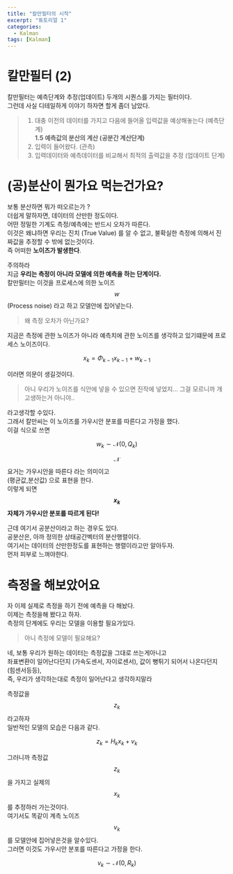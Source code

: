 ```yaml
---
title: "칼만필터의 시작"  
excerpt: "튜토리얼 1"  
categories:  
  - Kalman
tags: [Kalman]
---
```

# 칼만필터 (2)
칼만필터는 예측단계와 추정(업데이트) 두개의 시퀀스를 가지는 필터이다.  
그런데 사실 디테일하게 이야기 하자면 할게 좀더 남았다.  

>1. 대충 이전의 데이터를 가지고 다음에 들어올 입력값을 예상해놓는다 (예측단계)   
> **1.5 예측값의 분산의 계산 (공분간 계산단계)** 
>2. 입력이 들어왔다. (관측)
>3. 입력데이터와 예측데이터를 비교해서 최적의 출력값을 추정 (업데이트 단계)

# (공)분산이 뭔가요 먹는건가요?  
보통 분산하면 뭐가 떠오르는가 ?  
더쉽게 말하자면, 데이터의 산만한 정도이다.    
어떤 정밀한 기계도 측정/예측에는 반드시 오차가 따른다.    
이것은 왜냐하면 우리는 진치 (True Value) 를 알 수 없고, 불확실한 측정에 의해서 진짜값을 추정할 수 밖에 없는것이다.  
즉 어떠한 **노이즈가 발생한다**.  

주의하라  
지금 **우리는 측정이 아니라 모델에 의한 예측을 하는 단계이다.**  
칼만필터는 이것을 프로세스에 의한 노이즈 $$w$$ (Process noise) 라고 하고 모델안에 집어넣는다.  

> 왜 측정 오차가 아닌가요?

지금은 측정에 관한 노이즈가 아니라 예측치에 관한 노이즈를 생각하고 있기떄문에 프로세스 노이즈이다.  

$$x_k = \Phi_{k-1}x_{k-1} + w_{k-1}$$

이러면 의문이 생길것이다.  
  
> 아니 우리가 노이즈를 식안에 넣을 수 있으면 진작에 넣었지...
> 그걸 모르니까 개고생하는거 아니야..

라고생각할 수있다.  
그래서 칼만씨는 이 노이즈를 가우시안 분포를 따른다고 가정을 했다.  
이걸 식으로 쓰면  

$$w_k \sim \mathcal{N}(0,Q_k)$$

$$\mathcal{N}$$ 요거는 가우시안을 따른다 라는 의미이고  
(평균값,분산값) 으로 표현을 한다.  
이렇게 되면 **$$x_k$$ 자체가 가우시안 분포를 따르게 된다!**  

근데 여기서 공분산이라고 하는 경우도 있다.  
공분산은, 아까 정의한 상태공간벡터의 분산행렬이다.  
여기서는 데이터의 산만한정도를 표현하는 행렬이라고만 알아두자.   
먼저 피부로 느껴야한다. 

# 측정을 해보았어요

자 이제 실제로 측정을 하기 전에 예측을 다 해놨다.    
이제는 측정을해 봤다고 하자.  
측정의 단계에도 우리는 모델을 이용할 필요가있다.  

> 아니 측정에 모델이 필요해요?

네, 보통 우리가 원하는 데이터는 측정값을 그대로 쓰는게아니고  
좌표변환이 일어난다던지 (가속도센서, 자이로센서), 값이 뻥튀기 되어서 나온다던지 (힘센서등등),   
즉, 우리가 생각하는대로 측정이 일어난다고 생각하지말라  

측정값을 $$z_k$$ 라고하자  
일반적인 모델의 모습은 다음과 같다.  

$$z_k = H_k x_k + v_k$$

그러니까 측정값 $$z_k$$을 가지고 실제의 $$x_k$$ 를 추정하러 가는것이다.  
여기서도 똑같이 계측 노이즈 $$v_k$$ 를 모델안에 집어넣은것을 알수있다.  
그러면 이것도 가우시안 분포를 따른다고 가정을 한다.

$$v_k \sim \mathcal{N}(0,R_k)$$


